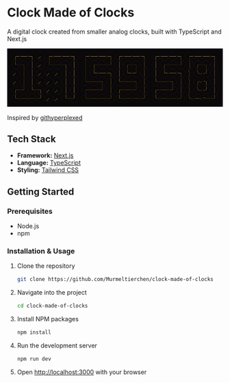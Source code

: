 # Clock Made of Clocks

A digital clock created from smaller analog clocks, built with TypeScript and Next.js

![Clock Made of Clocks in Action](.github/assets/readme_clock.gif)

Inspired by [githyperplexed](https://github.com/githyperplexed/clock-of-clocks)

## Tech Stack

-   **Framework:** [Next.js](https://nextjs.org/)
-   **Language:** [TypeScript](https://www.typescriptlang.org/)
-   **Styling:** [Tailwind CSS](https://tailwindcss.com/)

## Getting Started

### Prerequisites

-   Node.js
-   npm

### Installation & Usage

1.  Clone the repository

    ```sh
    git clone https://github.com/Murmeltierchen/clock-made-of-clocks
    ```

2.  Navigate into the project

    ```sh
    cd clock-made-of-clocks
    ```

3.  Install NPM packages

    ```sh
    npm install
    ```

4.  Run the development server

    ```sh
    npm run dev
    ```

5.  Open [http://localhost:3000](http://localhost:3000) with your browser
